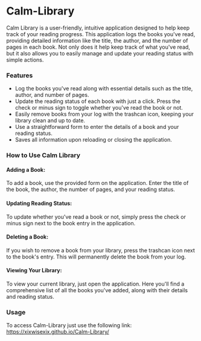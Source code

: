 # Calm-Library

Calm Library is a user-friendly, intuitive application designed to help keep track of your reading progress. This application logs the books you've read, providing detailed information like the title, the author, and the number of pages in each book. Not only does it help keep track of what you've read, but it also allows you to easily manage and update your reading status with simple actions.

### Features

- Log the books you've read along with essential details such as the title, author, and number of pages.
- Update the reading status of each book with just a click. Press the check or minus sign to toggle whether you've read the book or not.
- Easily remove books from your log with the trashcan icon, keeping your library clean and up to date.
- Use a straightforward form to enter the details of a book and your reading status.
- Saves all information upon reloading or closing the application.

### How to Use Calm Library

#### Adding a Book:

To add a book, use the provided form on the application. Enter the title of the book, the author, the number of pages, and your reading status.

#### Updating Reading Status:

To update whether you've read a book or not, simply press the check or minus sign next to the book entry in the application.

#### Deleting a Book:

If you wish to remove a book from your library, press the trashcan icon next to the book's entry. This will permanently delete the book from your log.

#### Viewing Your Library:

To view your current library, just open the application. Here you'll find a comprehensive list of all the books you've added, along with their details and reading status.

### Usage

To access Calm-Library just use the following link: https://xixwisexix.github.io/Calm-Library/
